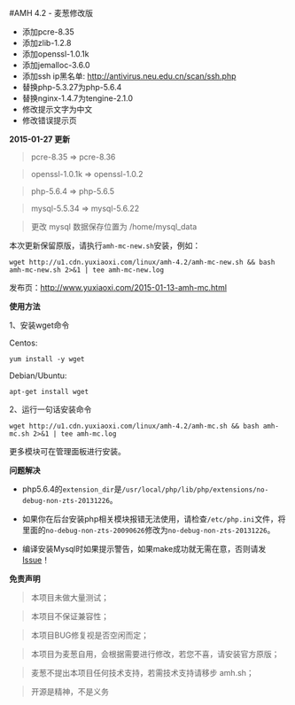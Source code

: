 #AMH 4.2 - 麦葱修改版
- 添加pcre-8.35
- 添加zlib-1.2.8
- 添加openssl-1.0.1k
- 添加jemalloc-3.6.0
- 添加ssh ip黑名单: http://antivirus.neu.edu.cn/scan/ssh.php
- 替换php-5.3.27为php-5.6.4
- 替换nginx-1.4.7为tengine-2.1.0
- 修改提示文字为中文
- 修改错误提示页

**2015-01-27 更新**

> pcre-8.35 => pcre-8.36

> openssl-1.0.1k => openssl-1.0.2

> php-5.6.4 => php-5.6.5

> mysql-5.5.34 => mysql-5.6.22

> 更改 mysql 数据保存位置为 /home/mysql_data 

本次更新保留原版，请执行`amh-mc-new.sh`安装，例如：

`wget http://u1.cdn.yuxiaoxi.com/linux/amh-4.2/amh-mc-new.sh && bash amh-mc-new.sh 2>&1 | tee amh-mc-new.log`

发布页：http://www.yuxiaoxi.com/2015-01-13-amh-mc.html

**使用方法**

1、安装wget命令

Centos:

`yum install -y wget`

Debian/Ubuntu:

`apt-get install wget`

2、运行一句话安装命令

`wget http://u1.cdn.yuxiaoxi.com/linux/amh-4.2/amh-mc.sh && bash amh-mc.sh 2>&1 | tee amh-mc.log`

更多模块可在管理面板进行安装。

**问题解决**

- php5.6.4的`extension_dir`是`/usr/local/php/lib/php/extensions/no-debug-non-zts-20131226`。

- 如果你在后台安装php相关模块报错无法使用，请检查`/etc/php.ini`文件，将里面的`no-debug-non-zts-20090626`修改为`no-debug-non-zts-20131226`。

- 编译安装Mysql时如果提示警告，如果make成功就无需在意，否则请发[Issue](https://github.com/maicong/amh-4.2/issues/new)！

**免责声明**

> 本项目未做大量测试；

> 本项目不保证兼容性；

> 本项目BUG修复视是否空闲而定；

> 本项目为麦葱自用，会根据需要进行修改，若您不喜，请安装官方原版；

> 麦葱不提出本项目任何技术支持，若需技术支持请移步 amh.sh；

> 开源是精神，不是义务
